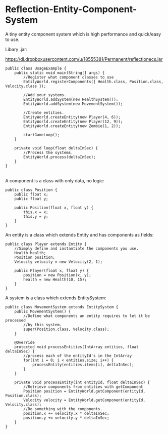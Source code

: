 Reflection-Entity-Component-System
==================================

A tiny entity component system which is high performance and quick/easy to use.

Libary .jar:

https://dl.dropboxusercontent.com/u/18555381/Permanent/reflectionecs.jar
<br>

	public class UsageExample {
		public static void main(String[] args) {
			//Register what component classes to use
			EntityWorld.registerComponents({ Health.class, Position.class, Velocity.class });
			
			//Add your systems.
			EntityWorld.addSystem(new HealthSystem());
			EntityWorld.addSystem(new MovementSystem());
			
			//Create entities.
			EntityWorld.createEntity(new Player(4, 6));
			EntityWorld.createEntity(new Player(12, 9));
			EntityWorld.createEntity(new Zombie(1, 2));
			
			startGameLoop();
		}
		
		private void loop(float deltaInSec) {
			//Process the systems.
			EntityWorld.process(deltaInSec);
		}
	}

<br>
A component is a class with only data, no logic:

	public class Position {
		public float x;
		public float y;
	
		public Position(float x, float y) {
			this.x = x;
			this.y = y;
		}
	}

An entity is a class which extends Entity and has components as fields:

	public class Player extends Entity {
		//Simply define and instantiate the components you use.
		Health health;
		Position position;
		Velocity velocity = new Velocity(2, 1);
	
		public Player(float x, float y) {
			position = new Position(x, y);
			health = new Health(10, 15);
		}
	}
	
A system is a class which extends EntitySystem:

	public class MovementSystem extends EntitySystem {
		public MovementSystem() {
			//Define what components an entity requires to let it be processed
			//by this system.
			super(Position.class, Velocity.class);
		}
	
		@Override
		protected void processEntities(IntArray entities, float deltaInSec) {
			//process each of the entityId's in the IntArray
			for(int i = 0; i < entities.size; i++) {
				processEntity(entities.items[i], deltaInSec);
			}
		}
	
		private void processEntity(int entityId, float deltaInSec) {
			//Retrieve components from entities with getComponent
			Position position = EntityWorld.getComponent(entityId, Position.class);
			Velocity velocity = EntityWorld.getComponent(entityId, Velocity.class);
			//Do something with the components.
			position.x += velocity.x * deltaInSec;
			position.y += velocity.y * deltaInSec;
		}
	}
